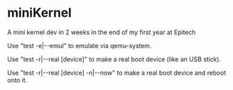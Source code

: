 # miniKernel
A mini kernel dev in 2 weeks in the end of my first year at Epitech

Use "test -e|--emul" to emulate via qemu-system.

Use "test -r|--real [device]" to make a real boot device (like an USB stick).

Use "test -r|--real [device] -n|--now" to make a real boot device and reboot onto it.
